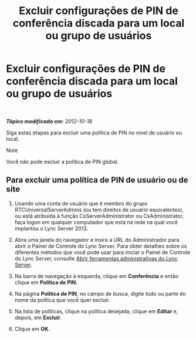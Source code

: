 ﻿---
title: Excluir configurações de PIN de conferência discada para um local ou grupo de usuários
TOCTitle: Excluir configurações de PIN de conferência discada para um local ou grupo de usuários
ms:assetid: 15a9faee-d024-4c0e-b2a0-fe7e7dc00589
ms:mtpsurl: https://technet.microsoft.com/pt-br/library/Gg520955(v=OCS.15)
ms:contentKeyID: 49305984
ms.date: 05/19/2016
mtps_version: v=OCS.15
ms.translationtype: HT
---

# Excluir configurações de PIN de conferência discada para um local ou grupo de usuários

 

_**Tópico modificado em:** 2012-10-18_

Siga estas etapas para excluir uma política de PIN no nível de usuário ou local.

> [!NOTE]  
> Você não pode excluir a política de PIN global.

## Para excluir uma política de PIN de usuário ou de site

1.  Usando uma conta de usuário que é membro do grupo RTCUniversalServerAdmins (ou tem direitos de usuário equivalentes), ou está atribuída à função CsServerAdministrator ou CsAdministrator, faça logon em qualquer computador que está na rede na qual você implantou o Lync Server 2013.

2.  Abra uma janela do navegador e insira a URL do Administrador para abrir o Painel de Controle do Lync Server. Para obter detalhes sobre os diferentes métodos que você pode usar para iniciar o Painel de Controle do Lync Server, consulte [Abrir ferramentas administrativas do Lync Server](lync-server-2013-open-lync-server-administrative-tools.md).

3.  Na barra de navegação à esquerda, clique em **Conferência** e então clique em **Política de PIN**.

4.  Na página **Política de PIN**, no campo de busca, digite todo ou parte do nome da política que você quer excluir.

5.  Na lista de políticas, clique na política desejada, clique em **Editar** e, depois, em **Excluir**.

6.  Clique em **OK**.

